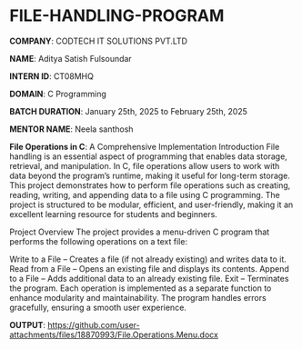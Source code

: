 # FILE-HANDLING-PROGRAM

**COMPANY**: CODTECH IT SOLUTIONS PVT.LTD

**NAME**: Aditya Satish Fulsoundar

**INTERN ID**: CT08MHQ

**DOMAIN**: C Programming

**BATCH DURATION**: January 25th, 2025 to February 25th, 2025

**MENTOR NAME**: Neela santhosh

**File Operations in C**: A Comprehensive Implementation
Introduction
File handling is an essential aspect of programming that enables data storage, retrieval, and manipulation. In C, file operations allow users to work with data beyond the program’s runtime, making it useful for long-term storage. This project demonstrates how to perform file operations such as creating, reading, writing, and appending data to a file using C programming. The project is structured to be modular, efficient, and user-friendly, making it an excellent learning resource for students and beginners.

Project Overview
The project provides a menu-driven C program that performs the following operations on a text file:

Write to a File – Creates a file (if not already existing) and writes data to it.
Read from a File – Opens an existing file and displays its contents.
Append to a File – Adds additional data to an already existing file.
Exit – Terminates the program.
Each operation is implemented as a separate function to enhance modularity and maintainability. The program handles errors gracefully, ensuring a smooth user experience.

**OUTPUT**: https://github.com/user-attachments/files/18870993/File.Operations.Menu.docx
